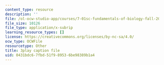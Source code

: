 ```yaml
---
content_type: resource
description: ''
file: /ol-ocw-studio-app/courses/7-01sc-fundamentals-of-biology-fall-2011/0431bdc67fbd51f989536be98389b1a4_x_vlxGFrZLY.vtt
file_size: 10126
file_type: application/x-subrip
learning_resource_types: []
license: https://creativecommons.org/licenses/by-nc-sa/4.0/
ocw_type: OCWFile
resourcetype: Other
title: 3play caption file
uid: 0431bdc6-7fbd-51f9-8953-6be98389b1a4
---
```

